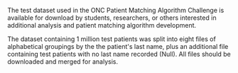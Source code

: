 The test dataset used in the ONC Patient Matching Algorithm Challenge is available for download by students, researchers, or others interested in additional analysis and patient matching algorithm development. 

The dataset containing 1 million test patients was split into eight files of alphabetical groupings by the the patient's last name, plus an additional file containing test patients with no last name recorded (Null). All files should be downloaded and merged for analysis.
